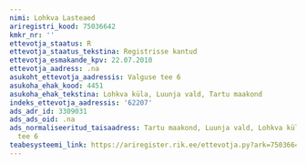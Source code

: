 ```yaml
---
nimi: Lohkva Lasteaed
ariregistri_kood: 75036642
kmkr_nr: ''
ettevotja_staatus: R
ettevotja_staatus_tekstina: Registrisse kantud
ettevotja_esmakande_kpv: 22.07.2010
ettevotja_aadress: .na
asukoht_ettevotja_aadressis: Valguse tee 6
asukoha_ehak_kood: 4451
asukoha_ehak_tekstina: Lohkva küla, Luunja vald, Tartu maakond
indeks_ettevotja_aadressis: '62207'
ads_adr_id: 3309031
ads_ads_oid: .na
ads_normaliseeritud_taisaadress: Tartu maakond, Luunja vald, Lohkva küla, Valguse
  tee 6
teabesysteemi_link: https://ariregister.rik.ee/ettevotja.py?ark=75036642&ref=rekvisiidid
---
```

